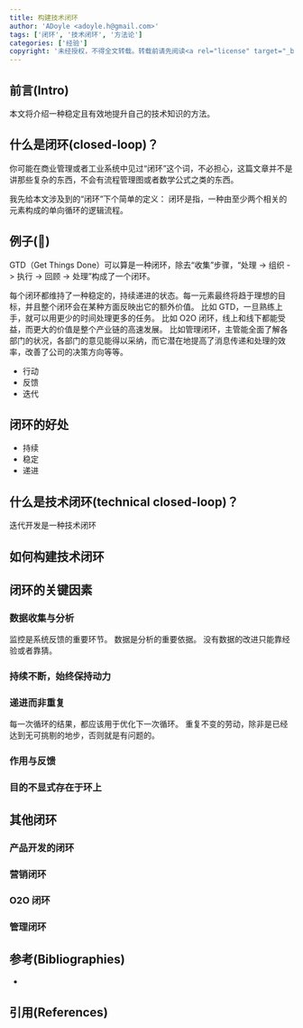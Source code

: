 ```yaml
---
title: 构建技术闭环
author: 'ADoyle <adoyle.h@gmail.com>'
tags: ['闭环', '技术闭环', '方法论']
categories: ['经验']
copyright: '未经授权，不得全文转载。转载前请先阅读<a rel="license" target="_blank" href="//adoyle.me/blog/copyright.html">本站版权声明</a>'
---
```


## 前言(Intro)

本文将介绍一种稳定且有效地提升自己的技术知识的方法。

## 什么是闭环(closed-loop)？

你可能在商业管理或者工业系统中见过“闭环”这个词，不必担心，这篇文章并不是讲那些复杂的东西，不会有流程管理图或者数学公式之类的东西。

我先给本文涉及到的“闭环”下个简单的定义：
闭环是指，一种由至少两个相关的元素构成的单向循环的逻辑流程。

<!-- more -->

## 例子(🌰)

GTD（Get Things Done）可以算是一种闭环，除去“收集”步骤，“处理 -> 组织 -> 执行 -> 回顾 -> 处理”构成了一个闭环。

每个闭环都维持了一种稳定的，持续递进的状态。每一元素最终将趋于理想的目标，并且整个闭环会在某种方面反映出它的额外价值。
比如 GTD，一旦熟练上手，就可以用更少的时间处理更多的任务。
比如 O2O 闭环，线上和线下都能受益，而更大的价值是整个产业链的高速发展。
比如管理闭环，主管能全面了解各部门的状况，各部门的意见能得以采纳，而它潜在地提高了消息传递和处理的效率，改善了公司的决策方向等等。


- 行动
- 反馈
- 迭代


## 闭环的好处

- 持续
- 稳定
- 递进

## 什么是技术闭环(technical closed-loop)？

迭代开发是一种技术闭环

## 如何构建技术闭环



## 闭环的关键因素

### 数据收集与分析

监控是系统反馈的重要环节。
数据是分析的重要依据。
没有数据的改进只能靠经验或者靠猜。

### 持续不断，始终保持动力

### 递进而非重复

每一次循环的结果，都应该用于优化下一次循环。
重复不变的劳动，除非是已经达到无可挑剔的地步，否则就是有问题的。

### 作用与反馈

### 目的不显式存在于环上

## 其他闭环

### 产品开发的闭环

### 营销闭环

### O2O 闭环

### 管理闭环



<!-- more -->



## 参考(Bibliographies)
- [][B1]

## 引用(References)
[^1]: [][R1]


<!-- 以下是相关链接 -->

[R1]: <url> "备注"

[B1]: <url> "备注"
